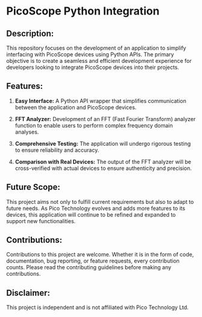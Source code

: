 # PicoScope Python Integration

## Description:

This repository focuses on the development of an application to simplify interfacing with PicoScope devices using Python APIs. The primary objective is to create a seamless and efficient development experience for developers looking to integrate PicoScope devices into their projects.

## Features:

1. **Easy Interface:** A Python API wrapper that simplifies communication between the application and PicoScope devices.

2. **FFT Analyzer:** Development of an FFT (Fast Fourier Transform) analyzer function to enable users to perform complex frequency domain analyses.

3. **Comprehensive Testing:** The application will undergo rigorous testing to ensure reliability and accuracy.

4. **Comparison with Real Devices:** The output of the FFT analyzer will be cross-verified with actual devices to ensure authenticity and precision.

## Future Scope:

This project aims not only to fulfill current requirements but also to adapt to future needs. As Pico Technology evolves and adds more features to its devices, this application will continue to be refined and expanded to support new functionalities.

## Contributions:

Contributions to this project are welcome. Whether it is in the form of code, documentation, bug reporting, or feature requests, every contribution counts. Please read the contributing guidelines before making any contributions.

## Disclaimer: 

This project is independent and is not affiliated with Pico Technology Ltd.
